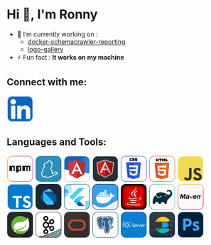 # Hi 👋, I'm Ronny

- 🔭 I’m currently working on :
  - [docker-schemacrawler-reporting](https://github.com/HakumenNC/docker-schemacrawler-reporting)
  - [logo-gallery](https://github.com/HakumenNC/logo-gallery)
- ⚡ Fun fact : **It works on my machine**

## Connect with me:

[![linkedin](assets/linkedin.png)](https://linkedin.com/in/ronny-soutart "ronny-soutart")

## Languages and Tools:

![npm](assets/npm.png "npm")
![yarn](assets/yarn.png "yarn")
![angular](assets/angular.png "angular")
![angularjs](assets/angularjs.png "angularjs")
![css3](assets/css3.png "css3")
![html5](assets/html5.png "html5")
![javascript](assets/javascript.png "javascript")
![typescript](assets/typescript.png "typescript")
![dart](assets/dart.png "dart")
![flutter](assets/flutter.png "flutter")
![docker](assets/docker.png "docker")
![java](assets/java.png "java")
![gradle](assets/gradle.png "gradle")
![maven](assets/maven.png "maven")
![spring](assets/spring.png "spring")
![kafka](assets/kafka.png "kafka")
![oracle](assets/oracle.png "oracle")
![postgresql](assets/postgresql.png "postgresql")
![sqlserver](assets/sqlserver.png "sqlserver")
![elasticsearch](assets/elasticsearch.png "elasticsearch")
![photoshop](assets/photoshop.png "photoshop")
